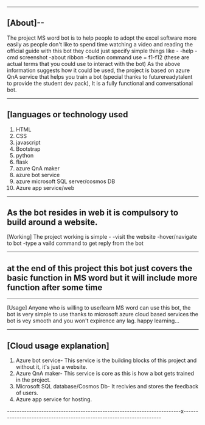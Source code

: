 

-------------------------------------
[About]--
---------------------------------------------

The project MS word bot is to help people to adopt the excel software more easily as people don't like to spend time watching a video and reading the official guide with this bot they could just specify simple things like -
-help
-cmd screenshot
-about ribbon
-fuction command use = f1-f12
(these are actual terms that you could use to interact with the bot)
As the above information suggests how it could be used, the project is based on azure QnA service that helps you train a bot (special thanks to futurereadytalent to provide the student dev pack), It is a fully functional and conversational bot.

------------------------------------------------------------------------------------------------
[languages or technology used
------------------------------------------------------------------------------------------

1. HTML
2. CSS
3. javascript
4. Bootstrap
5. python
6. flask
7. azure QnA maker
8. azure bot service
9. azure microsoft SQL server/cosmos DB
10. Azure app service/web

-----------------------------------------------------------------------------
As the bot resides in web it is compulsory to build around a website.
-----------------------------------------------------------------------

[Working]
The project working is simple -
-visit the website
-hover/navigate to bot
-type a vaild command to get reply from the bot

---------------------------------------------------------------------------------------
## at the end of this project this bot just covers the basic function in MS word but it will include more function after some time ##
------------------------------------------------------------------------

[Usage]
Anyone who is willing to use/learn MS word can use this bot, the bot is very simple to use thanks to microsoft azure cloud based services the bot is vey smooth and you won't expirence any lag.
happy learning...

-----------------------------------------------------------------------
[Cloud usage explanation]
------------------------------------------------------------
1. Azure bot service-
   This service is the building blocks of this project and without it, it's just a website.
2. Azure QnA maker-
   This service is core as this is how a bot gets trained in the project.
3. Microsoft SQL database/Cosmos Db-
   It recivies and stores the feedback of users.
4. Azure app service for hosting.


-----------------------------------------------------------------------x---------------------------------------------------------------------
